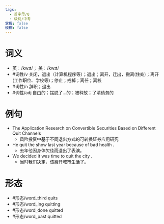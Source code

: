```yaml
---
tags:
  - 首字母/Q
  - 级别/中考
掌握: false
模糊: false
---
```

# 词义
- 英：/kwɪt/； 美：/kwɪt/
- #词性/v  关闭，退出（计算机程序等）；退出；离开，迁出，搬离(住处)；离开(工作职位、学校等)；停止；戒掉；离任；离校
- #词性/n  辞职；退出
- #词性/adj  自由的；摆脱了…的；被释放；了清债务的
# 例句
- The Application Research on Convertible Securities Based on Different Quit Channels
	- 风险投资中基于不同退出方式的可转换证券应用研究
- He quit the show last year because of bad health .
	- 去年他因身体欠佳而退出了表演。
- We decided it was time to quit the city .
	- 当时我们决定，该离开城市生活了。
# 形态
- #形态/word_third quits
- #形态/word_ing quitting
- #形态/word_done quitted
- #形态/word_past quitted
